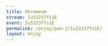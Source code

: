 ```yaml
---
title: Оптимизм
stream: Iu53237fs1E
event: Iu53237fs1E
permalink: /enjoy/pom-2/Iu53237fs1E/
layout: enjoy
---
```

